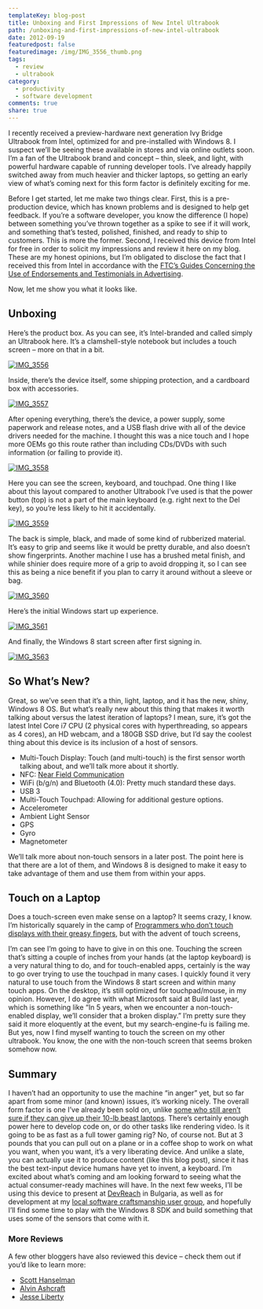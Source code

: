 ```yaml
---
templateKey: blog-post
title: Unboxing and First Impressions of New Intel Ultrabook
path: /unboxing-and-first-impressions-of-new-intel-ultrabook
date: 2012-09-19
featuredpost: false
featuredimage: /img/IMG_3556_thumb.png
tags:
  - review
  - ultrabook
category:
  - productivity
  - software development
comments: true
share: true
---
```


I recently received a preview-hardware next generation Ivy Bridge Ultrabook from Intel, optimized for and pre-installed with Windows 8. I suspect we’ll be seeing these available in stores and via online outlets soon. I’m a fan of the Ultrabook brand and concept – thin, sleek, and light, with powerful hardware capable of running developer tools. I’ve already happily switched away from much heavier and thicker laptops, so getting an early view of what’s coming next for this form factor is definitely exciting for me.

Before I get started, let me make two things clear. First, this is a pre-production device, which has known problems and is designed to help get feedback. If you’re a software developer, you know the difference (I hope) between something you’ve thrown together as a spike to see if it will work, and something that’s tested, polished, finished, and ready to ship to customers. This is more the former. Second, I received this device from Intel for free in order to solicit my impressions and review it here on my blog. These are my honest opinions, but I’m obligated to disclose the fact that I received this from Intel in accordance with the [FTC’s Guides Concerning the Use of Endorsements and Testimonials in Advertising](http://www.access.gpo.gov/nara/cfr/waisidx_03/16cfr255_03.html).

Now, let me show you what it looks like.

## Unboxing

Here’s the product box. As you can see, it’s Intel-branded and called simply an Ultrabook here. It’s a clamshell-style notebook but includes a touch screen – more on that in a bit.

[![IMG_3556](/img/IMG_3556_thumb.png "IMG_3556")](/wp-content/uploads/Media/Default/Windows-Live-Writer/2d59da55f600_72B5/IMG_3556.jpg)

Inside, there’s the device itself, some shipping protection, and a cardboard box with accessories.

[![IMG_3557](/img/IMG_3557_thumb.png "IMG_3557")](/wp-content/uploads/Media/Default/Windows-Live-Writer/2d59da55f600_72B5/IMG_3557.jpg)

After opening everything, there’s the device, a power supply, some paperwork and release notes, and a USB flash drive with all of the device drivers needed for the machine. I thought this was a nice touch and I hope more OEMs go this route rather than including CDs/DVDs with such information (or failing to provide it).

[![IMG_3558](/img/IMG_3558_thumb.png "IMG_3558")](/wp-content/uploads/Media/Default/Windows-Live-Writer/2d59da55f600_72B5/IMG_3558.jpg)

Here you can see the screen, keyboard, and touchpad. One thing I like about this layout compared to another Ultrabook I’ve used is that the power button (top) is not a part of the main keyboard (e.g. right next to the Del key), so you’re less likely to hit it accidentally.

[![IMG_3559](/img/IMG_3559_thumb.png "IMG_3559")](/wp-content/uploads/Media/Default/Windows-Live-Writer/2d59da55f600_72B5/IMG_3559.jpg)

The back is simple, black, and made of some kind of rubberized material. It’s easy to grip and seems like it would be pretty durable, and also doesn’t show fingerprints. Another machine I use has a brushed metal finish, and while shinier does require more of a grip to avoid dropping it, so I can see this as being a nice benefit if you plan to carry it around without a sleeve or bag.

[![IMG_3560](/img/IMG_3560_thumb.png "IMG_3560")](/wp-content/uploads/Media/Default/Windows-Live-Writer/2d59da55f600_72B5/IMG_3560.jpg)

Here’s the initial Windows start up experience.

[![IMG_3561](/img/IMG_3561_thumb.png "IMG_3561")](/wp-content/uploads/Media/Default/Windows-Live-Writer/2d59da55f600_72B5/IMG_3561.jpg)

And finally, the Windows 8 start screen after first signing in.

[![IMG_3563](/img/IMG_3563_thumb.png "IMG_3563")](/wp-content/uploads/Media/Default/Windows-Live-Writer/2d59da55f600_72B5/IMG_3563.jpg)

## So What’s New?

Great, so we’ve seen that it’s a thin, light, laptop, and it has the new, shiny, Windows 8 OS. But what’s really new about this thing that makes it worth talking about versus the latest iteration of laptops? I mean, sure, it’s got the latest Intel Core i7 CPU (2 physical cores with hyperthreading, so appears as 4 cores), an HD webcam, and a 180GB SSD drive, but I’d say the coolest thing about this device is its inclusion of a host of sensors.

- Multi-Touch Display: Touch (and multi-touch) is the first sensor worth talking about, and we’ll talk more about it shortly.
- NFC: [Near Field Communication](http://en.wikipedia.org/wiki/Near_field_communication)
- WiFi (b/g/n) and Bluetooth (4.0): Pretty much standard these days.
- USB 3
- Multi-Touch Touchpad: Allowing for additional gesture options.
- Accelerometer
- Ambient Light Sensor
- GPS
- Gyro
- Magnetometer

We’ll talk more about non-touch sensors in a later post. The point here is that there are a lot of them, and Windows 8 is designed to make it easy to take advantage of them and use them from within your apps.

## Touch on a Laptop

Does a touch-screen even make sense on a laptop? It seems crazy, I know. I’m historically squarely in the camp of [Programmers who don’t touch displays with their greasy fingers](http://www.codinghorror.com/blog/2008/05/cleaning-your-display-and-keyboard.html), but with the advent of touch screens,

I’m can see I’m going to have to give in on this one. Touching the screen that’s sitting a couple of inches from your hands (at the laptop keyboard) is a very natural thing to do, and for touch-enabled apps, certainly is the way to go over trying to use the touchpad in many cases. I quickly found it very natural to use touch from the Windows 8 start screen and within many touch apps. On the desktop, it’s still optimized for touchpad/mouse, in my opinion. However, I do agree with what Microsoft said at Build last year, which is something like “In 5 years, when we encounter a non-touch-enabled display, we’ll consider that a broken display.” I’m pretty sure they said it more eloquently at the event, but my search-engine-fu is failing me. But yes, now I find myself wanting to touch the screen on my other ultrabook. You know, the one with the non-touch screen that seems broken somehow now.

## Summary

I haven’t had an opportunity to use the machine “in anger” yet, but so far apart from some minor (and known) issues, it’s working nicely. The overall form factor is one I’ve already been sold on, unlike [some who still aren’t sure if they can give up their 10-lb beast laptops](http://www.hanselman.com/blog/InitialImpressionsOfThe3rdGenerationIvyBridgeIntelUltrabookReferenceHardwareForDevelopersOnWindows8.aspx). There’s certainly enough power here to develop code on, or do other tasks like rendering video. Is it going to be as fast as a full tower gaming rig? No, of course not. But at 3 pounds that you can pull out on a plane or in a coffee shop to work on what you want, when you want, it’s a very liberating device. And unlike a slate, you can actually use it to produce content (like this blog post), since it has the best text-input device humans have yet to invent, a keyboard. I’m excited about what’s coming and am looking forward to seeing what the actual consumer-ready machines will have. In the next few weeks, I’ll be using this device to present at [DevReach](http://devreach.com) in Bulgaria, as well as for development at my [local software craftsmanship user group](http://hudsonsc.com), and hopefully I’ll find some time to play with the Windows 8 SDK and build something that uses some of the sensors that come with it.

### More Reviews

A few other bloggers have also reviewed this device – check them out if you’d like to learn more:

- [Scott Hanselman](http://www.hanselman.com/blog/InitialImpressionsOfThe3rdGenerationIvyBridgeIntelUltrabookReferenceHardwareForDevelopersOnWindows8.aspx)
- [Alvin Ashcraft](http://www.alvinashcraft.com/2012/09/04/the-dew-review-intel-next-generation-ultrabook-with-windows-8-initial-impressions)
- [Jesse Liberty](http://jesseliberty.com/2012/09/04/intel-ultrabook-pre-release-first-look)
